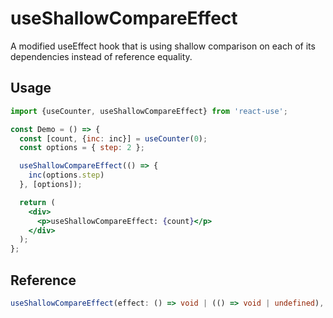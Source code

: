 # useShallowCompareEffect

A modified useEffect hook that is using shallow comparison on each of its dependencies instead of reference equality.

## Usage

```jsx
import {useCounter, useShallowCompareEffect} from 'react-use';

const Demo = () => {
  const [count, {inc: inc}] = useCounter(0);
  const options = { step: 2 };

  useShallowCompareEffect(() => {
    inc(options.step)
  }, [options]);

  return (
    <div>
      <p>useShallowCompareEffect: {count}</p>
    </div>
  );
};
```

## Reference

```ts
useShallowCompareEffect(effect: () => void | (() => void | undefined), deps: any[]);
```
